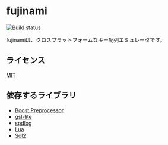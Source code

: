 # fujinami

[![Build status](https://ci.appveyor.com/api/projects/status/m02emorocv47vunl?svg=true)](https://ci.appveyor.com/project/sgawarat/fujinami)

fujinamiは、クロスプラットフォームなキー配列エミュレータです。

## ライセンス

[MIT](https://opensource.org/licenses/MIT)

## 依存するライブラリ

- [Boost.Preprocessor](https://github.com/boostorg/preprocessor)
- [gsl-lite](https://github.com/martinmoene/gsl-lite)
- [spdlog](https://github.com/gabime/spdlog)
- [Lua](https://www.lua.org/)
- [Sol2](https://github.com/ThePhD/sol2)
